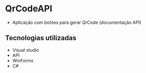 # QrCodeAPI
- Aplicação com botões para gerar QrCode (documentação API)

## Tecnologias utilizadas
- Visual studio
- API
- WinForms
- C#
